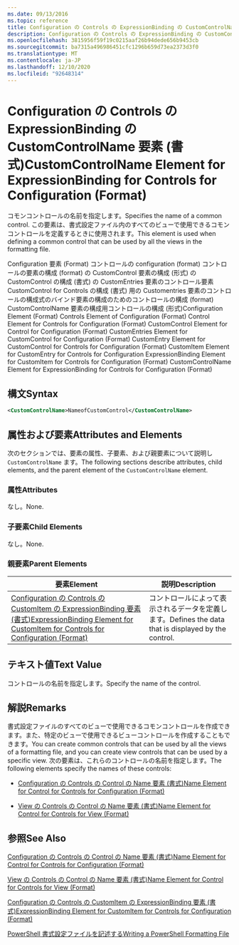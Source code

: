 ```yaml
---
ms.date: 09/13/2016
ms.topic: reference
title: Configuration の Controls の ExpressionBinding の CustomControlName 要素 (書式)
description: Configuration の Controls の ExpressionBinding の CustomControlName 要素 (書式)
ms.openlocfilehash: 3815956f59f19c0215aaf26b94dede656b9453cb
ms.sourcegitcommit: ba7315a496986451cfc1296b659d73ea2373d3f0
ms.translationtype: MT
ms.contentlocale: ja-JP
ms.lasthandoff: 12/10/2020
ms.locfileid: "92648314"
---
```

# <a name="customcontrolname-element-for-expressionbinding-for-controls-for-configuration-format"></a><span data-ttu-id="6b330-103">Configuration の Controls の ExpressionBinding の CustomControlName 要素 (書式)</span><span class="sxs-lookup"><span data-stu-id="6b330-103">CustomControlName Element for ExpressionBinding for Controls for Configuration (Format)</span></span>

<span data-ttu-id="6b330-104">コモンコントロールの名前を指定します。</span><span class="sxs-lookup"><span data-stu-id="6b330-104">Specifies the name of a common control.</span></span> <span data-ttu-id="6b330-105">この要素は、書式設定ファイル内のすべてのビューで使用できるコモンコントロールを定義するときに使用されます。</span><span class="sxs-lookup"><span data-stu-id="6b330-105">This element is used when defining a common control that can be used by all the views in the formatting file.</span></span>

<span data-ttu-id="6b330-106">Configuration 要素 (Format) コントロールの configuration (format) コントロールの要素の構成 (format) の CustomControl 要素の構成 (形式) の CustomControl の構成 (書式) の CustomEntries 要素のコントロール要素 CustomControl for Controls の構成 (書式) 用の Customentries 要素のコントロールの構成式のバインド要素の構成のためのコントロールの構成 (format) CustomControlName 要素の構成用コントロールの構成 (形式)</span><span class="sxs-lookup"><span data-stu-id="6b330-106">Configuration Element (Format) Controls Element of Configuration (Format) Control Element for Controls for Configuration (Format) CustomControl Element for Control for Configuration (Format) CustomEntries Element for CustomControl for Configuration (Format) CustomEntry Element for CustomControl for Controls for Configuration (Format) CustomItem Element for CustomEntry for Controls for Configuration ExpressionBinding Element for CustomItem for Controls for Configuration (Format) CustomControlName Element for ExpressionBinding for Controls for Configuration (Format)</span></span>

## <a name="syntax"></a><span data-ttu-id="6b330-107">構文</span><span class="sxs-lookup"><span data-stu-id="6b330-107">Syntax</span></span>

```xml
<CustomControlName>NameofCustomControl</CustomControlName>
```

## <a name="attributes-and-elements"></a><span data-ttu-id="6b330-108">属性および要素</span><span class="sxs-lookup"><span data-stu-id="6b330-108">Attributes and Elements</span></span>

<span data-ttu-id="6b330-109">次のセクションでは、要素の属性、子要素、および親要素について説明し `CustomControlName` ます。</span><span class="sxs-lookup"><span data-stu-id="6b330-109">The following sections describe attributes, child elements, and the parent element of the `CustomControlName` element.</span></span>

### <a name="attributes"></a><span data-ttu-id="6b330-110">属性</span><span class="sxs-lookup"><span data-stu-id="6b330-110">Attributes</span></span>

<span data-ttu-id="6b330-111">なし。</span><span class="sxs-lookup"><span data-stu-id="6b330-111">None.</span></span>

### <a name="child-elements"></a><span data-ttu-id="6b330-112">子要素</span><span class="sxs-lookup"><span data-stu-id="6b330-112">Child Elements</span></span>

<span data-ttu-id="6b330-113">なし。</span><span class="sxs-lookup"><span data-stu-id="6b330-113">None.</span></span>

### <a name="parent-elements"></a><span data-ttu-id="6b330-114">親要素</span><span class="sxs-lookup"><span data-stu-id="6b330-114">Parent Elements</span></span>

|<span data-ttu-id="6b330-115">要素</span><span class="sxs-lookup"><span data-stu-id="6b330-115">Element</span></span>|<span data-ttu-id="6b330-116">説明</span><span class="sxs-lookup"><span data-stu-id="6b330-116">Description</span></span>|
|-------------|-----------------|
|[<span data-ttu-id="6b330-117">Configuration の Controls の CustomItem の ExpressionBinding 要素 (書式)</span><span class="sxs-lookup"><span data-stu-id="6b330-117">ExpressionBinding Element for CustomItem for Controls for Configuration (Format)</span></span>](./expressionbinding-element-for-customitem-for-controls-for-configuration-format.md)|<span data-ttu-id="6b330-118">コントロールによって表示されるデータを定義します。</span><span class="sxs-lookup"><span data-stu-id="6b330-118">Defines the data that is displayed by the control.</span></span>|

## <a name="text-value"></a><span data-ttu-id="6b330-119">テキスト値</span><span class="sxs-lookup"><span data-stu-id="6b330-119">Text Value</span></span>

<span data-ttu-id="6b330-120">コントロールの名前を指定します。</span><span class="sxs-lookup"><span data-stu-id="6b330-120">Specify the name of the control.</span></span>

## <a name="remarks"></a><span data-ttu-id="6b330-121">解説</span><span class="sxs-lookup"><span data-stu-id="6b330-121">Remarks</span></span>

<span data-ttu-id="6b330-122">書式設定ファイルのすべてのビューで使用できるコモンコントロールを作成できます。また、特定のビューで使用できるビューコントロールを作成することもできます。</span><span class="sxs-lookup"><span data-stu-id="6b330-122">You can create common controls that can be used by all the views of a formatting file, and you can create view controls that can be used by a specific view.</span></span> <span data-ttu-id="6b330-123">次の要素は、これらのコントロールの名前を指定します。</span><span class="sxs-lookup"><span data-stu-id="6b330-123">The following elements specify the names of these controls:</span></span>

- [<span data-ttu-id="6b330-124">Configuration の Controls の Control の Name 要素 (書式)</span><span class="sxs-lookup"><span data-stu-id="6b330-124">Name Element for Control for Controls for Configuration (Format)</span></span>](./name-element-for-control-for-controls-for-configuration-format.md)

- [<span data-ttu-id="6b330-125">View の Controls の Control の Name 要素 (書式)</span><span class="sxs-lookup"><span data-stu-id="6b330-125">Name Element for Control for Controls for View (Format)</span></span>](./name-element-for-control-for-controls-for-view-format.md)

## <a name="see-also"></a><span data-ttu-id="6b330-126">参照</span><span class="sxs-lookup"><span data-stu-id="6b330-126">See Also</span></span>

[<span data-ttu-id="6b330-127">Configuration の Controls の Control の Name 要素 (書式)</span><span class="sxs-lookup"><span data-stu-id="6b330-127">Name Element for Control for Controls for Configuration (Format)</span></span>](./name-element-for-control-for-controls-for-configuration-format.md)

[<span data-ttu-id="6b330-128">View の Controls の Control の Name 要素 (書式)</span><span class="sxs-lookup"><span data-stu-id="6b330-128">Name Element for Control for Controls for View (Format)</span></span>](./name-element-for-control-for-controls-for-view-format.md)

[<span data-ttu-id="6b330-129">Configuration の Controls の CustomItem の ExpressionBinding 要素 (書式)</span><span class="sxs-lookup"><span data-stu-id="6b330-129">ExpressionBinding Element for CustomItem for Controls for Configuration (Format)</span></span>](./expressionbinding-element-for-customitem-for-controls-for-configuration-format.md)

[<span data-ttu-id="6b330-130">PowerShell 書式設定ファイルを記述する</span><span class="sxs-lookup"><span data-stu-id="6b330-130">Writing a PowerShell Formatting File</span></span>](./writing-a-powershell-formatting-file.md)
